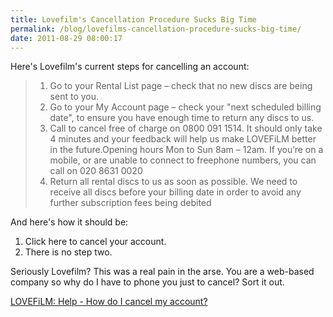 ```yaml
---
title: Lovefilm's Cancellation Procedure Sucks Big Time
permalink: /blog/lovefilms-cancellation-procedure-sucks-big-time/
date: 2011-08-29 08:00:17
---
```


Here's Lovefilm's current steps for cancelling an account:

>   1. Go to your Rental List page – check that no new discs are being sent to you.
>   2. Go to your My Account page – check your "next scheduled billing date", to ensure you have enough time to return any discs to us.
>   3. Call to cancel free of charge on 0800 091 1514. It should only take 4 minutes and your feedback will help us make LOVEFiLM better in the future.Opening hours Mon to Sun 8am – 12am. If you’re on a mobile, or are unable to connect to freephone numbers, you can call on 020 8631 0020
>   4. Return all rental discs to us as soon as possible. We need to receive all discs before your billing date in order to avoid any further subscription fees being debited

And here's how it should be: 

1. Click here to cancel your account.
2. There is no step two.

Seriously Lovefilm? This was a real pain in the arse. You are a web-based company so why do I have to phone you just to cancel? Sort it out. 

[LOVEFiLM: Help - How do I cancel my account?](http://www.lovefilm.com/help/dyn_faqs.html?faq_cat=my_account&editorial_id=1410)

